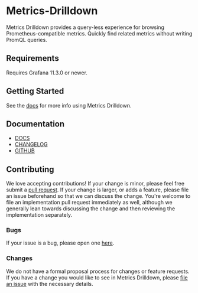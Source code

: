 # Metrics-Drilldown

Metrics Drilldown provides a query-less experience for browsing Prometheus-compatible metrics. Quickly find related metrics without writing PromQL queries.

## Requirements

Requires Grafana 11.3.0 or newer.

## Getting Started

See the [docs](https://grafana.com/docs/grafana-cloud/visualizations/simplified-exploration/metrics/#standalone-experience) for more info using Metrics Drilldown.

## Documentation

- [DOCS](https://grafana.com/docs/grafana-cloud/visualizations/simplified-exploration/metrics/)
- [CHANGELOG](https://github.com/grafana/metrics-drilldown/releases)
- [GITHUB](https://github.com/grafana/metrics-drilldown/)

## Contributing

We love accepting contributions! If your change is minor, please feel free submit a [pull request](https://help.github.com/articles/about-pull-requests/). If your change is larger, or adds a feature, please file an issue beforehand so that we can discuss the change. You're welcome to file an implementation pull request immediately as well, although we generally lean towards discussing the change and then reviewing the implementation separately.

### Bugs

If your issue is a bug, please open one [here](https://github.com/grafana/metrics-drilldown/issues/new).

### Changes

We do not have a formal proposal process for changes or feature requests. If you have a change you would like to see in
Metrics Drilldown, please [file an issue](https://github.com/grafana/metrics-drilldown/issues/new) with the necessary details.
